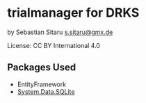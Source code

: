 # trialmanager for DRKS

by Sebastian Sitaru <s.sitaru@gmx.de>

License: CC BY International 4.0

## Packages Used
* EntityFramework
* [System.Data.SQLite](https://system.data.sqlite.org/index.html/doc/trunk/www/index.wiki)
